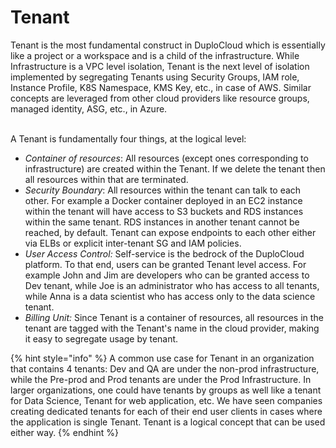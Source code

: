 # Tenant

Tenant is the most fundamental construct in DuploCloud which is essentially like a project or a workspace and is a child of the infrastructure. While Infrastructure is a VPC level isolation, Tenant is the next level of isolation implemented by segregating Tenants using Security Groups, IAM role, Instance Profile, K8S Namespace, KMS Key, etc., in case of AWS. Similar concepts are leveraged from other cloud providers like resource groups, managed identity, ASG, etc., in Azure.

\
A Tenant is fundamentally four things, at the logical level:

* _Container of resources_: All resources (except ones corresponding to infrastructure) are created within the Tenant. If we delete the tenant then all resources within that are terminated.
* _Security Boundary_: All resources within the tenant can talk to each other. For example a Docker container deployed in an EC2 instance within the tenant will have access to S3 buckets and RDS instances within the same tenant. RDS instances in another tenant cannot be reached, by default. Tenant can expose endpoints to each other either via ELBs or explicit inter-tenant SG and IAM policies.
* _User Access Control:_ Self-service is the bedrock of the DuploCloud platform. To that end, users can be granted Tenant level access. For example John and Jim are developers who can be granted access to Dev tenant, while Joe is an administrator who has access to all tenants, while Anna is a data scientist who has access only to the data science tenant.
* _Billing Unit:_ Since Tenant is a container of resources, all resources in the tenant are tagged with the Tenant's name in the cloud provider, making it easy to segregate usage by tenant.

{% hint style="info" %}
A common use case for Tenant in an organization that contains 4 tenants: Dev and QA are under the non-prod infrastructure, while the Pre-prod and Prod tenants are under the Prod Infrastructure. In larger organizations, one could have tenants by groups as well like a tenant for Data Science, Tenant for web application, etc. We have seen companies creating dedicated tenants for each of their end user clients in cases where the application is single Tenant. Tenant is a logical concept that can be used either way.
{% endhint %}
